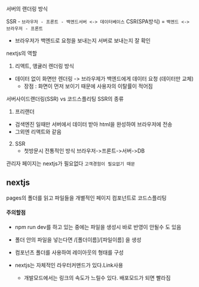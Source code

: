 서버의 랜더링 방식

SSR - ``브라우저 - 프론트 - 백엔드서버 <-> 데이터베이스``
CSR(SPA방식) = ``백엔드 <-> 브라우저 - 프론트``
- 브라우저가 백엔드로 요청을 보내는지 서버로 보내는지 잘 확인

nextjs의 역할

1. 리액트, 앵귤러 렌더링 방식
- 데이터 없이 화면만 렌더링 -> 브라우제가 백엔드에게 데이터 요청 (데이터만 교체)
  - 장점 : 화면이 먼저 보이기 때문에 사용자의 이탈률이 적어짐

서버사이드랜더링(SSR) vs 코드스플리팅
SSR의 종류

1. 프리랜더  
  - 검색엔진 일때만 서버에서 데이터 받아 html을 완성하여 브라우저에 전송 
  - 그외엔 리액트와 같음

2. SSR  
   - 첫방문시 전통적인 방식 브라우저->프론트->서버->DB

관리자 페이지는 nextjs가 필요없다 ``고객경험이 필요없기 때문`` 

## nextjs

pages의 폴더를 읽고 파일들을 개별적인 페이지 컴포넌트로 코드스플리팅
#### 주의할점
- npm run dev를 하고 있는 중에는 파일을 생성시 바로 반영이 안될수 도 있음
- 폴더 안의 파일을 넣는다면 /[폴더이름]/[파일이름] 을 생성 
- 컴포넌츠 폴더를 사용하여 레이아웃의 형태를 구성

- nextjs는 자체적인 라우터커맨드가 있다.Link사용
  - 개발모드에서는 링크의 속도가 느릴수 있다. 배포모드가 되면 빨라짐